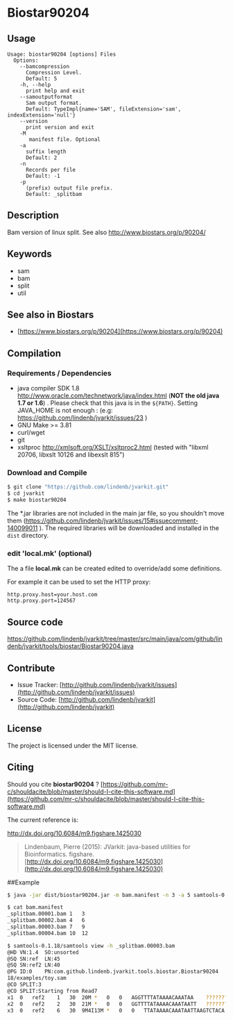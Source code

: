 # Biostar90204


## Usage

```
Usage: biostar90204 [options] Files
  Options:
    --bamcompression
      Compression Level.
      Default: 5
    -h, --help
      print help and exit
    --samoutputformat
      Sam output format.
      Default: TypeImpl{name='SAM', fileExtension='sam', indexExtension='null'}
    --version
      print version and exit
    -M
       manifest file. Optional
    -a
      suffix length
      Default: 2
    -n
      Records per file
      Default: -1
    -p
      (prefix) output file prefix.
      Default: _splitbam

```


## Description

Bam version of linux split. See also http://www.biostars.org/p/90204/


## Keywords

 * sam
 * bam
 * split
 * util



## See also in Biostars

 * [https://www.biostars.org/p/90204](https://www.biostars.org/p/90204)


## Compilation

### Requirements / Dependencies

* java compiler SDK 1.8 http://www.oracle.com/technetwork/java/index.html (**NOT the old java 1.7 or 1.6**) . Please check that this java is in the `${PATH}`. Setting JAVA_HOME is not enough : (e.g: https://github.com/lindenb/jvarkit/issues/23 )
* GNU Make >= 3.81
* curl/wget
* git
* xsltproc http://xmlsoft.org/XSLT/xsltproc2.html (tested with "libxml 20706, libxslt 10126 and libexslt 815")


### Download and Compile

```bash
$ git clone "https://github.com/lindenb/jvarkit.git"
$ cd jvarkit
$ make biostar90204
```

The *.jar libraries are not included in the main jar file, so you shouldn't move them (https://github.com/lindenb/jvarkit/issues/15#issuecomment-140099011 ).
The required libraries will be downloaded and installed in the `dist` directory.

### edit 'local.mk' (optional)

The a file **local.mk** can be created edited to override/add some definitions.

For example it can be used to set the HTTP proxy:

```
http.proxy.host=your.host.com
http.proxy.port=124567
```
## Source code 

[https://github.com/lindenb/jvarkit/tree/master/src/main/java/com/github/lindenb/jvarkit/tools/biostar/Biostar90204.java
](https://github.com/lindenb/jvarkit/tree/master/src/main/java/com/github/lindenb/jvarkit/tools/biostar/Biostar90204.java
)
## Contribute

- Issue Tracker: [http://github.com/lindenb/jvarkit/issues](http://github.com/lindenb/jvarkit/issues)
- Source Code: [http://github.com/lindenb/jvarkit](http://github.com/lindenb/jvarkit)

## License

The project is licensed under the MIT license.

## Citing

Should you cite **biostar90204** ? [https://github.com/mr-c/shouldacite/blob/master/should-I-cite-this-software.md](https://github.com/mr-c/shouldacite/blob/master/should-I-cite-this-software.md)

The current reference is:

http://dx.doi.org/10.6084/m9.figshare.1425030

> Lindenbaum, Pierre (2015): JVarkit: java-based utilities for Bioinformatics. figshare.
> [http://dx.doi.org/10.6084/m9.figshare.1425030](http://dx.doi.org/10.6084/m9.figshare.1425030)


##Example

```bash
$ java -jar dist/biostar90204.jar -m bam.manifest -n 3 -a 5 samtools-0.1.18/examples/toy.sam

$ cat bam.manifest
_splitbam.00001.bam	1	3
_splitbam.00002.bam	4	6
_splitbam.00003.bam	7	9
_splitbam.00004.bam	10	12

$ samtools-0.1.18/samtools view -h _splitbam.00003.bam 
@HD	VN:1.4	SO:unsorted
@SQ	SN:ref	LN:45
@SQ	SN:ref2	LN:40
@PG	ID:0	PN:com.github.lindenb.jvarkit.tools.biostar.Biostar90204	VN:7e17f8bd273cf081d4415bc4f579cd34e2c681d1	CL:-m bam.manifest -n 3 -a 5 samtools-0.1.
18/examples/toy.sam
@CO	SPLIT:3
@CO	SPLIT:Starting from Read7
x1	0	ref2	1	30	20M	*	0	0	AGGTTTTATAAAACAAATAA	????????????????????
x2	0	ref2	2	30	21M	*	0	0	GGTTTTATAAAACAAATAATT	?????????????????????
x3	0	ref2	6	30	9M4I13M	*	0	0	TTATAAAACAAATAATTAAGTCTACA	??????????????????????????
```


